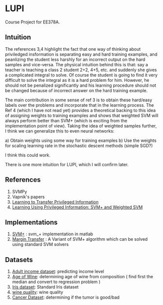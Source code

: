 # LUPI
Course Project for EE378A.

## Intuition
The references 3,4 highlight the fact that one way of thinking about priviledged insformation is separating easy and hard training examples, and peanlizing the student less harshly for an incorrect output on the hard samples and vice-versa. The physical intuition behind this is that: say a teacher is teaching a class 2 student 2+2, 4+5, etc. and suddenly she gives a complicated integral to solve. Of course the student is going to find it very difficult to solve the integral as it is a hard problem for him. However, he should not be penalized significantly and his learning procedure should not be changed because of incorrect answer on the hard training example.

The main contribution in some sense of ref 3 is to obtain these hard/easy labels over the problems and incorporate that in the learning process. The Ref 4 (which I have not read yet) provides a theoretical backing to this idea of assigning weights to training examples and shows that weighted SVM will always perform better than SVM+ (which is exciting from the implementation point of view).
Taking the idea of weighted samples further, I think we can generalize this to even neural networks: 

a) Obtain weights using some way for training examples
b) Use the weights for scaling learning rate in the stochastic descent methods (simple SGD?)

I think this could work.


There is one more intuition for LUPI, which I will confirm later.

## References
1. SVMPy
2. Vapnik's papers
3. [Learning to Transfer Privileged Information](http://ilovevisiondata.wix.com/viktoriia#!projects/cm8a)
4. [Learning Using Privileged Information: SVM+ and Weighted SVM](https://arxiv.org/pdf/1306.3161.pdf)

## Implementations
1. [SVM+](https://github.com/transmatrix-github/svmplus_matlab) : svm_+ implementation in matlab
2. [Margin Transfer](http://ilovevisiondata.wix.com/viktoriia#!projects/cm8a) : A Variant of SVM+ algorithm which can be solved using standard SVM solvers

## Datasets
1. [Adult income dataset](https://archive.ics.uci.edu/ml/datasets/Adult): predicting income level
2. [Age of Wine](http://archive.ics.uci.edu/ml/datasets/Wine): determining age of wine from composition
   ( find first the median and convert to regression problem )
3. [Iris dataset](http://archive.ics.uci.edu/ml/datasets/Iris): Standard Iris dataset
4. [wine quality](http://archive.ics.uci.edu/ml/datasets/Wine+Quality): wine quality
5. [Cancer Dataset](http://archive.ics.uci.edu/ml/datasets/Breast+Cancer+Wisconsin+%28Diagnostic%29): determining if the tumor is good/bad
